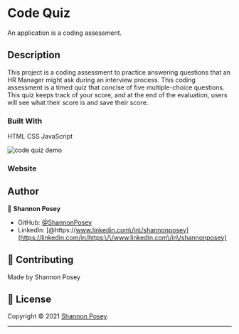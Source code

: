 # Code Quiz

An application is a coding assessment.

## Description

This project is a coding assessment to practice answering questions that an HR Manager might ask during an interview process.  This coding assessment is a timed quiz that concise of five multiple-choice questions.  This quiz keeps track of your score, and at the end of the evaluation, users will see what their score is and save their score.

### Built With
HTML
CSS
JavaScript

![code quiz demo](./assets/img/)

### Website

## Author

👤 **Shannon Posey**

* GitHub: [@ShannonPosey](https://github.com/ShannonPosey)
* LinkedIn: [@https:\/\/www.linkedin.com\/in\/shannonposey](https://linkedin.com/in/https:\/\/www.linkedin.com\/in\/shannonposey)

## 🤝 Contributing

Made by Shannon Posey

## 📝 License

Copyright © 2021 [Shannon Posey](https://github.com/ShannonPosey).<br/>

***

